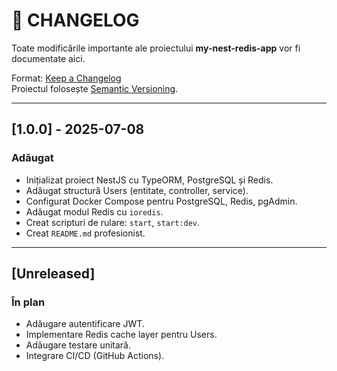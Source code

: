 # 📑 CHANGELOG

Toate modificările importante ale proiectului **my-nest-redis-app** vor fi documentate aici.

Format: [Keep a Changelog](https://keepachangelog.com/en/1.0.0/)  
Proiectul folosește [Semantic Versioning](https://semver.org/).

---

## [1.0.0] - 2025-07-08

### Adăugat
- Inițializat proiect NestJS cu TypeORM, PostgreSQL și Redis.
- Adăugat structură Users (entitate, controller, service).
- Configurat Docker Compose pentru PostgreSQL, Redis, pgAdmin.
- Adăugat modul Redis cu `ioredis`.
- Creat scripturi de rulare: `start`, `start:dev`.
- Creat `README.md` profesionist.

---

## [Unreleased]

### În plan
- Adăugare autentificare JWT.
- Implementare Redis cache layer pentru Users.
- Adăugare testare unitară.
- Integrare CI/CD (GitHub Actions).
